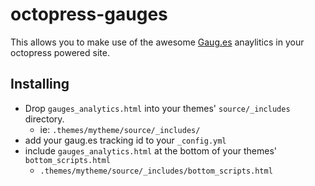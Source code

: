 # octopress-gauges

This allows you to make use of the awesome [Gaug.es](http://gaug.es) anaylitics in your octopress powered site.  

## Installing

* Drop `gauges_analytics.html` into your themes' `source/_includes` directory.  
  * ie: `.themes/mytheme/source/_includes/`   
* add your gaug.es tracking id to your `_config.yml`  
* include `gauges_analytics.html` at the bottom of your themes' `bottom_scripts.html`  
  * `.themes/mytheme/source/_includes/bottom_scripts.html`
